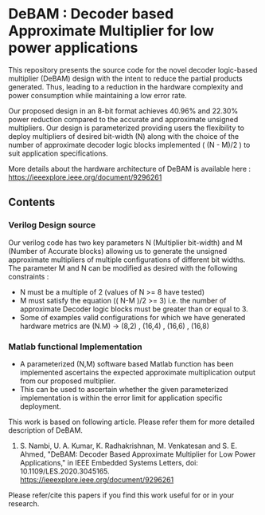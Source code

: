 # DeBAM : Decoder based Approximate Multiplier for low power applications

This repository presents the source code for the novel decoder logic-based multiplier (DeBAM) design with the intent to reduce the partial products generated. Thus, leading to a reduction in the hardware complexity and power consumption while maintaining a low error rate.

Our proposed design in an 8-bit format achieves 40.96% and 22.30% power reduction compared to the accurate and approximate unsigned multipliers. Our design is parameterized providing users the flexibility to deploy multipliers of desired bit-width (N) along with the choice of the number of approximate decoder logic blocks implemented ( (N - M)/2 ) to suit application specifications.  

More details about the hardware architecture of DeBAM is available here :
https://ieeexplore.ieee.org/document/9296261

## Contents
### Verilog Design source
Our verilog code has two key parameters N (Multiplier bit-width) and M (Number of Accurate blocks) allowing us to generate the unsigned approximate multipliers of multiple configurations of different bit widths. The parameter M and N can be modified as desired with the following constraints :
- N must be a multiple of 2 (values of N >= 8 have tested)
- M must satisfy the equation (( N-M )/2 >= 3) i.e. the number of approximate Decoder logic blocks must be greater than or equal to 3.
- Some of examples valid configurations for which we have generated hardware metrics are (N.M) -> (8,2) , (16,4) , (16,6) , (16,8)

### Matlab functional Implementation
- A parameterized (N,M) software based Matlab function has been implemented ascertains the expected approximate multiplication output from our proposed multiplier.
- This can be used to ascertain whether the given parameterized implementation is within the error limit for application specific deployment.

This work is based on following article. Please refer them for more detailed description of DeBAM.
1. S. Nambi, U. A. Kumar, K. Radhakrishnan, M. Venkatesan and S. E. Ahmed, "DeBAM: Decoder Based Approximate Multiplier for Low Power Applications," in IEEE Embedded Systems Letters, doi: 10.1109/LES.2020.3045165.
https://ieeexplore.ieee.org/document/9296261

Please refer/cite this papers if you find this work useful for or in your research.

